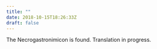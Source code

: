 ```yaml
---
title: ""
date: 2018-10-15T18:26:33Z
draft: false
---
```


The Necrogastronimicon is found. Translation in progress.